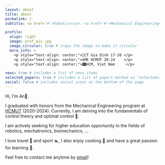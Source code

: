 ```yaml
---
layout: about
title: about
permalink: /
subtitle: <a href='#'>Robotics</a>. <a href='#'>Mechanical Engineering</a>. <a href='#'>Control</a>.

profile:
  align: right
  image: prof_pic.jpg
  image_circular: true # crops the image to make it circular
  more_info: >
    <p style="text-align: center;">🧮CT Gia Dinh 17-20 </p>
    <p style="text-align: center;">⚙️ME HCMUT 20-24    </p>
    <p style="text-align: center;">🏙️HCM, Viet Nam     </p>

news: true # includes a list of news items
selected_papers: true # includes a list of papers marked as "selected={true}"
social: false # includes social icons at the bottom of the page
---
```

Hi, I'm An🌽.

I graduated with honors from the Mechanical Engineering program at [HCMUT](https://en.wikipedia.org/wiki/Ho_Chi_Minh_City_University_of_Technology) (2020-2024). Currently, I am delving into the fundamentals of control theory and optimal control 🔬.

I am actively seeking for higher education opportunity in the fields of robotics, mechatronics, biomechanics, ...

I love travel 🚊 and sport 🏊, I also enjoy cooking 🍜 and have a great passion for learning 📝.

Feel free to contact me anytime by [email](an0906946088@gmail.com)!
